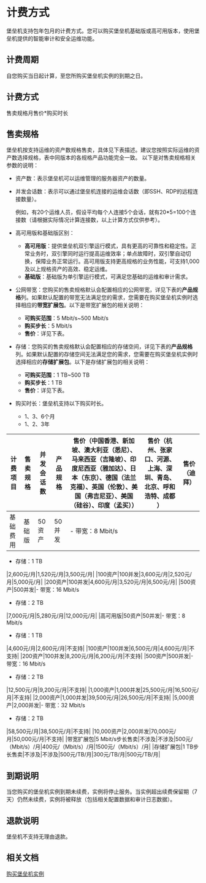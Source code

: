 # 计费方式

堡垒机支持包年包月的计费方式。您可以购买堡垒机基础版或高可用版本，使用堡垒机提供的智能审计和安全运维功能。

## 计费周期

自您购买当日起计算，至您所购买堡垒机实例的到期之日。

## 计费方式

售卖规格月售价\*购买时长

## 售卖规格

堡垒机按支持运维的资产数规格售卖，具体见下表描述。建议您按照实际运维的资产数选择规格，表中同版本的各规格产品功能完全一致。 以下是对售卖规格相关参数的说明：

-   资产数：表示堡垒机可以运维管理的服务器资产的数量。
-   并发会话数：表示可以通过堡垒机连接的运维会话数（即SSH、RDP的远程连接数量）。

    例如，有20个运维人员，假设平均每个人连接5个会话，就有20\*5=100个连接数（请根据实际情况计算连接数，以上计算方式仅供参考）。

-   高可用版和基础版区别：
    -   **高可用版**：提供堡垒机双引擎运行模式，具有更高的可靠性和稳定性。正常业务时，双引擎同时运行提高运维效率；单点故障时，双引擎自动切换，保障业务正常运行。高可用版支持更高规格的业务性能，可支持1,000及以上规格资产的高效、稳定运维。
    -   **基础版**：基础版为单引擎运行模式，可满足您基础的运维和审计需求。
-   公网带宽：您购买的售卖规格默认会配置相应的公网带宽，详见下表的**产品规格**列。如果默认配置的带宽无法满足您的需求，您需要在购买堡垒机实例时选择相应的**带宽扩展包**。以下是带宽扩展包的相关说明：
    -   **可购买范围**：5 Mbit/s~500 Mbit/s
    -   **购买步长**：5 Mbit/s
    -   **售价**：详见下表。
-   存储：您购买的售卖规格默认会配置相应的存储空间，详见下表的**产品规格**列。如果默认配置的存储空间无法满足您的需求，您需要在购买堡垒机实例时选择相应的**存储扩展包**。以下是存储扩展包的相关说明：
    -   **可购买范围**：1 TB~500 TB
    -   **购买步长**：1 TB
    -   **售价**：详见下表。
-   购买时长：堡垒机支持以下购买时长。
    -   1、3、6个月
    -   1、2、3年

|计费项目|售卖规格|并发会话数|产品规格|售价（中国香港、新加坡、澳大利亚（悉尼）、马来西亚（吉隆坡）、印度尼西亚（雅加达）、日本（东京）、德国（法兰克福）、英国（伦敦）、美国（弗吉尼亚）、美国（硅谷）、印度（孟买））|售价（杭州、张家口、河源、上海、深圳、青岛、北京、呼和浩特、成都 ）|售价（迪拜）|
|----|----|-----|----|----------------------------------------------------------------------------------------|----------------------------------|------|
|基础费用|基础版|50资产|50并发|-   带宽：8 Mbit/s
-   存储：1 TB

|2,600元/月|1,520元/月|3,500元/月|
|100资产|100并发|3,600元/月|2,520元/月|5,000元/月|
|200资产|100并发|4,600元/月|3,520元/月|6,500元/月|
|500资产|500并发|-   带宽：16 Mbit/s
-   存储：2 TB

|7,000元/月|5,280元/月|12,000元/月|
|高可用版|50资产|50并发|-   带宽：8 Mbit/s
-   存储：1 TB

|4,600元/月|2,600元/月|不支持|
|100资产|100并发|6,500元/月|4,600元/月|不支持|
|200资产|100并发|8,200元/月|6,200元/月|不支持|
|500资产|500并发|-   带宽：16 Mbit/s
-   存储：2 TB

|12,500元/月|9,200元/月|不支持|
|1,000资产|1,000并发|25,500元/月|16,500元/月|不支持|
|2,000资产|1,000并发|39,500元/月|26,500元/月|不支持|
|5,000资产|2,000并发|-   带宽：32 Mbit/s
-   存储：2 TB

|58,500元/月|38,500元/月|不支持|
|10,000资产|2,000并发|70,000元/月|50,000元/月|不支持|
|带宽扩展包|5 Mbit/s步长售卖|不涉及|不涉及|500元/（Mbit/s）/月|400元/（Mbit/s）/月|1500元/（Mbit/s）/月|
|存储扩展包|1 TB步长售卖|不涉及|不涉及|500元/TB/月|300元/TB/月|500元/TB/月|

## 到期说明

当您购买的堡垒机实例到期未续费，实例将停止服务。当实例超出续费保留期（7天）仍然未续费，实例将被释放（包括相关配置数据和审计日志数据）。

## 退款说明

堡垒机不支持无理由退款。

## 相关文档

[购买堡垒机实例](/cn.zh-CN/产品计费/开通堡垒机实例.md)

